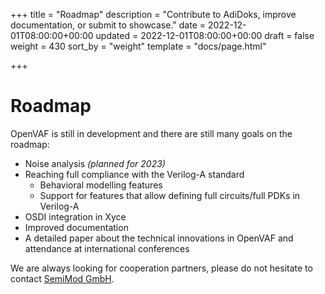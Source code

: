+++
title = "Roadmap"
description = "Contribute to AdiDoks, improve documentation, or submit to showcase."
date = 2022-12-01T08:00:00+00:00
updated = 2022-12-01T08:00:00+00:00
draft = false
weight = 430
sort_by = "weight"
template = "docs/page.html"

+++

# Roadmap

OpenVAF is still in development and there are still many goals on the roadmap:

- Noise analysis *(planned for 2023)*
- Reaching full compliance with the Verilog-A standard
  - Behavioral modelling features
  - Support for features that allow defining full circuits/full PDKs in Verilog-A
- OSDI integration in Xyce
- Improved documentation
- A detailed paper about the technical innovations in OpenVAF and attendance at international conferences
<!-- - An automated **test-suite** for open-source circuit simulators -->

We are always looking for cooperation partners, please 
do not hesitate to contact [SemiMod GmbH](https://www.semimod.de). 
